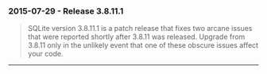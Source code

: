 ### 2015\-07\-29 \- Release 3\.8\.11\.1


> SQLite version 3\.8\.11\.1 is a patch release that fixes two arcane
>  issues that were reported shortly after 3\.8\.11 was released. Upgrade
>  from 3\.8\.11 only in the unlikely event that one of these obscure
>  issues affect your code.



---

